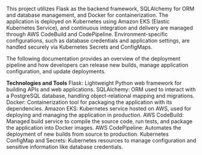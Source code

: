 This project utilizes Flask as the backend framework, SQLAlchemy for ORM and database management, and Docker for containerization. The application is deployed on Kubernetes using Amazon EKS (Elastic Kubernetes Service), and continuous integration and delivery are managed through AWS CodeBuild and CodePipeline. Environment-specific configurations, such as database credentials and application settings, are handled securely via Kubernetes Secrets and ConfigMaps.

The following documentation provides an overview of the deployment pipeline and how developers can release new builds, manage application configuration, and update deployments.

**Technologies and Tools**
Flask: Lightweight Python web framework for building APIs and web applications.
SQLAlchemy: ORM used to interact with a PostgreSQL database, handling object-relational mapping and migrations.
Docker: Containerization tool for packaging the application with its dependencies.
Amazon EKS: Kubernetes service hosted on AWS, used for deploying and managing the application in production.
AWS CodeBuild: Managed build service to compile the source code, run tests, and package the application into Docker images.
AWS CodePipeline: Automates the deployment of new builds from source to production.
Kubernetes ConfigMap and Secrets: Kubernetes resources to manage configuration and sensitive information like database credentials.
